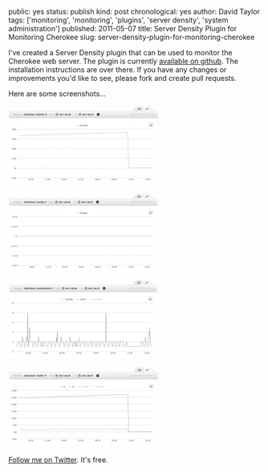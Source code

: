 public: yes
status: publish
kind: post
chronological: yes
author: David Taylor
tags: ['monitoring', 'monitoring', 'plugins', 'server density', 'system administration']
published: 2011-05-07
title: Server Density Plugin for Monitoring Cherokee
slug: server-density-plugin-for-monitoring-cherokee

I've created a Server Density plugin that can be used to monitor the Cherokee web server. The plugin is currently [available on github](http://github.com/cloudartisan/sd-cherokee). The installation instructions are over there. If you have any changes or improvements you'd like to see, please fork and create pull requests.

Here are some screenshots...

[![Cherokee Uptime](/media/img/2011/05/cherokee_uptime-300x159.jpg)](/media/img/2011/05/cherokee_uptime.jpg)

[![Cherokee Configured Threads](/media/img/2011/05/cherokee_config_threads-300x155.jpg)](/media/img/2011/05/cherokee_config_threads.jpg)

[![Cherokee Connections](/media/img/2011/05/cherokee_connections-300x158.jpg)](/media/img/2011/05/cherokee_connections.jpg)

[![Cherokee Traffic](/media/img/2011/05/cherokee_traffic-300x160.jpg)](/media/img/2011/05/cherokee_traffic.jpg)

[Follow me on Twitter](http://twitter.com/davidltaylor). It's free.

